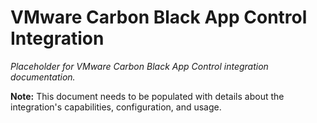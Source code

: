 # VMware Carbon Black App Control Integration

*Placeholder for VMware Carbon Black App Control integration documentation.*

**Note:** This document needs to be populated with details about the integration's capabilities, configuration, and usage.
